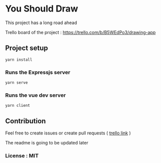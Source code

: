 # You Should Draw

This project has a long road ahead

Trello board of the project : https://trello.com/b/B5WEdPo3/drawing-app

## Project setup
```
yarn install
```

### Runs the Expressjs server
```
yarn serve
```

### Runs the vue dev server
```
yarn client
```

## Contribution

Feel free to create issues or create pull requests ( [trello link]( https://trello.com/b/B5WEdPo3/drawing-app) )

The readme is going to be updated later

### License : MIT
